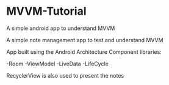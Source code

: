 # MVVM-Tutorial
A simple android app to understand MVVM

A simple note management app to test and understand MVVM

App built using the Android Architecture Component libraries: 

  -Room
  -ViewModel
  -LiveData
  -LifeCycle 
  
  RecyclerView is also used to present the notes
